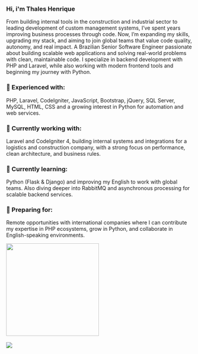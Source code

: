 ### Hi, i'm Thales Henrique 

From building internal tools in the construction and industrial sector to leading development of custom management systems, I’ve spent years improving business processes through code. Now, I’m expanding my skills, upgrading my stack, and aiming to join global teams that value code quality, autonomy, and real impact.
A Brazilian Senior Software Engineer passionate about building scalable web applications and solving real-world problems with clean, maintainable code. I specialize in backend development with PHP and Laravel, while also working with modern frontend tools and beginning my journey with Python.

### 🚩 Experienced with:
PHP, Laravel, CodeIgniter, JavaScript, Bootstrap, jQuery, SQL Server, MySQL, HTML, CSS and a growing interest in Python for automation and web services.

### 🚩 Currently working with:
Laravel and CodeIgniter 4, building internal systems and integrations for a logistics and construction company, with a strong focus on performance, clean architecture, and business rules.

### 🚩 Currently learning:
Python (Flask & Django) and improving my English to work with global teams. Also diving deeper into RabbitMQ and asynchronous processing for scalable backend services.

### 🚩 Preparing for:
Remote opportunities with international companies where I can contribute my expertise in PHP ecosystems, grow in Python, and collaborate in English-speaking environments.


<!--- Página pessoal <a href="https://www.thcp.dev.br">THCP</a>-->

<div>
  <a href="https://github.com/thaleshpied">
<!--    <img height="180em" src="https://github-readme-stats.vercel.app/api?username=thaleshpied&show_icons=true&theme=gotham&include_all_commits=true&count_private=true"/> -->
  <img height="250em" src="https://github-readme-stats.vercel.app/api/top-langs/?username=thaleshpied&layout=compact&langs_count=7&theme=gotham"/>
</div>
  
<!--<div style="display: inline_block"><br>  
   <img align="center" alt="Thales-Csharp" height="30" width="40" src="https://cdn.jsdelivr.net/gh/devicons/devicon/icons/php/php-original.svg"> -->
<!--   <img align="center" alt="Thales-CSS" height="30" width="40" src="https://raw.githubusercontent.com/devicons/devicon/master/icons/css3/css3-original.svg">   -->
<!--   <img align="center" alt="Thales-HTML" height="30" width="40" src="https://raw.githubusercontent.com/devicons/devicon/master/icons/html5/html5-original.svg"> -->
<!--   <img align="center" alt="Thales-Js" height="30" width="40" src="https://raw.githubusercontent.com/devicons/devicon/master/icons/javascript/javascript-plain.svg"> -->
<!-- </div> -->
<br>
<div> 
<!--   <a href="https://instagram.com/thaleshenriq" target="_blank"><img src="https://img.shields.io/badge/-Instagram-%23E4405F?style=for-the-badge&logo=instagram&logoColor=white" target="_blank"></a> -->
<!--   <a href = "mailto:thaleshpied@gmail.com"><img src="https://img.shields.io/badge/-Gmail-%23333?style=for-the-badge&logo=gmail&logoColor=white" target="_blank"></a> -->
  <a href="https://www.linkedin.com/in/thales-henrique-b027aa206/" target="_blank"><img src="https://img.shields.io/badge/-LinkedIn-%230077B5?style=for-the-badge&logo=linkedin&logoColor=white" target="_blank"></a>  
 
 
</div>

